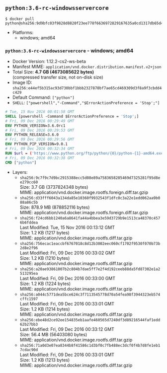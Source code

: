 ## `python:3.6-rc-windowsservercore`

```console
$ docker pull python@sha256:9d9bfc03f9828d8820f23ee778f6636972829167635a0cd1317db65d4fddb8f6
```

-	Platforms:
	-	windows; amd64

### `python:3.6-rc-windowsservercore` - windows; amd64

-	Docker Version: 1.12.2-cs2-ws-beta
-	Manifest MIME: `application/vnd.docker.distribution.manifest.v2+json`
-	Total Size: **4.7 GB (4673085622 bytes)**  
	(compressed transfer size, not on-disk size)
-	Image ID: `sha256:e44ef5b315ac93d730bbf1bbb2327870bf7ae65cd469309d3f8a9f3cbdd4c429`
-	Default Command: `["python"]`
-	`SHELL`: `["powershell","-Command","$ErrorActionPreference = 'Stop';"]`

```dockerfile
# Tue, 15 Nov 2016 00:01:58 GMT
SHELL [powershell -Command $ErrorActionPreference = 'Stop';]
# Fri, 09 Dec 2016 00:29:49 GMT
ENV PYTHON_VERSION=3.6.0rc1
# Fri, 09 Dec 2016 00:29:53 GMT
ENV PYTHON_RELEASE=3.6.0
# Fri, 09 Dec 2016 00:29:56 GMT
ENV PYTHON_PIP_VERSION=9.0.1
# Fri, 09 Dec 2016 00:32:34 GMT
RUN $url = ('https://www.python.org/ftp/python/{0}/python-{1}-amd64.exe' -f $env:PYTHON_RELEASE, $env:PYTHON_VERSION); 	Write-Host ('Downloading {0} ...' -f $url); 	(New-Object System.Net.WebClient).DownloadFile($url, 'python.exe'); 		Write-Host 'Installing ...'; 	Start-Process python.exe -Wait 		-ArgumentList @( 			'/quiet', 			'InstallAllUsers=1', 			'TargetDir=C:\Python', 			'PrependPath=1', 			'Shortcuts=0', 			'Include_doc=0', 			'Include_test=0' 		); 		$env:PATH = [Environment]::GetEnvironmentVariable('PATH', [EnvironmentVariableTarget]::Machine); 		Write-Host 'Verifying install ...'; 	Write-Host '  python --version'; python --version; 		Write-Host 'Removing ...'; 	Remove-Item python.exe -Force; 		$pipInstall = ('pip=={0}' -f $env:PYTHON_PIP_VERSION); 	Write-Host ('Installing {0} ...' -f $pipInstall); 	pip install --no-cache-dir --upgrade --force-reinstall $pipInstall; 		Write-Host 'Verifying pip install ...'; 	pip --version; 		Write-Host 'Complete.';
# Fri, 09 Dec 2016 00:32:38 GMT
CMD ["python"]
```

-	Layers:
	-	`sha256:9c7f9c7d9bc2915388ecc5d08e89a7583658285469d7325281f95d8ee279cc60`  
		Size: 3.7 GB (3737824348 bytes)  
		MIME: application/vnd.docker.image.rootfs.foreign.diff.tar.gzip
	-	`sha256:d33fff6043a134da85e10360f9932543f1dfc0c3a22e1edd062aa9b088a86c5b`  
		Size: 878.9 MB (878852116 bytes)  
		MIME: application/vnd.docker.image.rootfs.foreign.diff.tar.gzip
	-	`sha256:f24cd6bb1240a6a8641fa44a4bbea3e59d3729b9e1513ca48370c4576b6fddea`  
		Last Modified: Tue, 15 Nov 2016 00:13:12 GMT  
		Size: 1.2 KB (1217 bytes)  
		MIME: application/vnd.docker.image.rootfs.diff.tar.gzip
	-	`sha256:756ecac1eaccbf6767018c8d12b3002eec060cf1702f9530f070b73b2d8e2f96`  
		Last Modified: Fri, 09 Dec 2016 00:33:02 GMT  
		Size: 1.2 KB (1210 bytes)  
		MIME: application/vnd.docker.image.rootfs.diff.tar.gzip
	-	`sha256:a20ae93861007b2c804b7dae5ff7e2f4d192ceeb88da5fd87302e1a2513295ea`  
		Last Modified: Fri, 09 Dec 2016 00:33:00 GMT  
		Size: 1.2 KB (1224 bytes)  
		MIME: application/vnd.docker.image.rootfs.diff.tar.gzip
	-	`sha256:a044c5771dea5bce624c3f7113545778d70a54fea98f3944323eb574cffc1597`  
		Last Modified: Fri, 09 Dec 2016 00:33:01 GMT  
		Size: 1.2 KB (1214 bytes)  
		MIME: application/vnd.docker.image.rootfs.diff.tar.gzip
	-	`sha256:ebe48d2ce92ee154835eb1aafe460565d7240df3d89216544faf1edd62b27bb3`  
		Last Modified: Fri, 09 Dec 2016 00:33:12 GMT  
		Size: 56.4 MB (56403080 bytes)  
		MIME: application/vnd.docker.image.rootfs.diff.tar.gzip
	-	`sha256:71a0d3e07ea8344b8f41586c1d3bf0c7fb488ec3dcf0f4b7d8fe1eb17cdac90d`  
		Last Modified: Fri, 09 Dec 2016 00:33:01 GMT  
		Size: 1.2 KB (1213 bytes)  
		MIME: application/vnd.docker.image.rootfs.diff.tar.gzip
